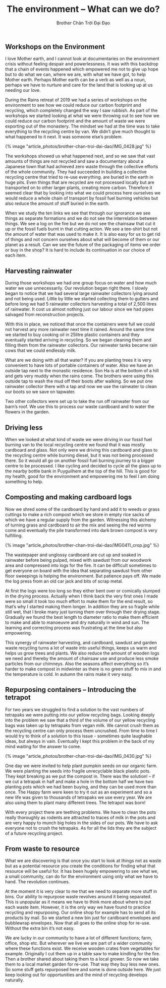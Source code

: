 ﻿---
title: The environment – What can we do?
author: Brother Chân Trời Đại Đạo
---

## Workshops on the Environment 

I love Mother earth, and I cannot look at documentaries on the environment crisis without feeling despair and powerlessness. It was with this backdrop that a chain of events happened which empowered me not to give up hope but to do what we can, where we are, with what we have got, to help Mother earth. Perhaps Mother earth can be a verb as well as a noun, perhaps we have to nurture and care for the land that is looking up at us needing our love.

During the Rains retreat of 2019 we had a series of workshops on the environment to see how we could reduce our carbon footprint and recycling, which completely changed the way I saw rubbish. As part of the workshops we started looking at what we were throwing out to see how we could reduce our carbon footprint and the amount of waste we were exporting out of the monastery. The mindset we had at the time was to take everything to the recycling centre by van. We didn’t give much thought to what happened to it next. It was someone else’s problem. 

{% image "article_photos/brother-chan-troi-dai-dao/IMG_0428.jpg" %}

The workshops showed us what happened next, and so we saw that vast amounts of things are not recycled and saw a documentary about a Japanese town that had achieved zero waste through the collective efforts of the whole community. They had succeeded in building a collective recycling centre that tried to re-use everything. are buried in the earth in huge pits. Even things that are recycled are not processed locally but are transported on to other larger plants, creating more carbon. Therefore it seemed clear that by looking into what we could process here ourselves we would reduce a whole chain of transport by fossil fuel burning vehicles but also reduce the amount of stuff buried in the earth.

When we study the ten links we see that through our ignorance we see things as separate formations and we do not see the interrelation between things. We see a log on the fire but we do not see the chainsaw that cut it up or the fossil fuels burnt in that cutting action. We see a tee-shirt but not the amount of water that was used to make it. It is also easy for us to get rid of things and not concern ourselves about what will become of them or our planet as a result. Can we see the future of the packaging of items we order or buy in the shop? It is hard to include its continuation in our choice of each item. 

## Harvesting rainwater 

During those workshops we had one group focus on water and how much water we use unnecessarily. Our revolution began right there. I slowly began to notice that we had several large rainwater collectors lying around and not being used. Little by little we started collecting them to gutters and before long we had 5 rainwater collectors harvesting a total of 2,500 litres of rainwater. It cost us almost nothing just our labour since we had pipes salvaged from reconstruction projects. 

With this in place, we noticed that once the containers were full we could not harvest any more rainwater next time it rained. Around the same time we started to buy cooking oil in 25litre plastic containers and they eventually started arriving in recycling. So we began cleaning them and filling them from the rainwater collectors. Our rainwater tanks became rain cows that we could endlessly milk. 

What are we doing with all that water? If you are planting trees it is very convenient to have lots of portable containers of water. Also we have an outside tap next to the monastic residence. Son Ha is at the bottom of a hill and gets very muddy when the rains come. The brothers were using this outside tap to wash the mud off their boots after walking. So we put one rainwater collector there with a tap and now we use the rainwater to clean our boots so we save on tapwater.

Two other collectors were set up to take the run off rainwater from our barn’s roof. We use this to process our waste cardboard and to water the flowers in the garden.

## Driving less 

When we looked at what kind of waste we were driving in our fossil fuel burning van to the local recycling centre we found that it was mostly cardboard and glass. Not only were we driving this cardboard and glass to the recycling centre while burning diesel, but it was not being processed there. So it would all go on another fossil fuel burning journey to a bigger centre to be processed. I like cycling and decided to cycle all the glass up to the nearby bottle bank in Puyguilhem at the top of the hill. This is good for my health, good for the environment and empowering me to feel I am doing something to help.

## Composting and making cardboard logs 

Now we shred some of the cardboard by hand and add it to weeds or grass cuttings to make a rich compost which we store in empty rice sacks of which we have a regular supply from the garden. Witnessing this alchemy of turning grass and cardboard to air the mix and seeing the red worms come and eventually the pile transformed into dark brown compost is very fulfilling.

{% image "article_photos/brother-chan-troi-dai-dao/IMG0411_crop.jpg" %}

The wastepaper and unglossy cardboard are cut up and soaked in rainwater before being pulped, mixed with sawdust from our woodwork area and compressed into logs for the fire. It can be difficult sometimes to get everyone on board with the idea that separating sawdust from other floor sweepings is helping the environment. But patience pays off. We made the log press from an old car jack and bits of scrap metal. 

At first the logs were too long so they either bent over or comically slumped in the drying process. Actually when I think back the very first ones I made were so small it took too much effort to make them for the end result, so that’s why I started making them longer. In addition they are so fragile while still wet, that I broke many just turning them over through their drying stage. Gradually we found the best length to diameter ratio to make them efficient to make and able to manoeuvre and dry naturally in wind and sun. The learning and correcting process was frustrating at the time but also empowering.

This synergy of rainwater harvesting, and cardboard, sawdust and garden waste recycling turns a lot of waste into useful things, keeps us warm and helps us grow trees and plants. We also reduce the amount of wooden logs we need and thereby the amount of chainsaw use and produce less smoke particles from our chimneys. Also the seasons affect everything so it’s harder to make compost in midwinter as there is no green stuff to mix in and the temperature is cold. In autumn the rains make it very easy.

## Repurposing containers – Introducing the tetrapot 

For two years we struggled to find a solution to the vast numbers of tetrapaks we were putting into our yellow recycling bags. Looking deeply into the problem we saw that a third of the volume of our yellow recycling bags was taken up by tetrapaks from vegan milk. We cannot crush them as the recycling centre can only process them uncrushed. From time to time I would try to think of a solution to this issue - sometimes quite laughable ideas, but always in vain. Eventually I kept this problem in the back of my mind waiting for the answer to come. 

{% image "article_photos/brother-chan-troi-dai-dao/IMG_0430.jpg" %}

One day we were invited to help plant pumpkin seeds on our organic farm. We were planting the seeds into fragile unrecyclable black plastic pots. They kept breaking as we put the compost in. There was the solution! – if we cut a tetrapak in half and make a hole in the bottom half we have two planting pots which we had been buying, and they can be used more than once. The Happy farm were keen to try it out as an experiment and so a new life was given to thousands of tetrapaks we use every year. We are also using them to plant many different trees. The tetrapot was born!

With every project there are teething problems. We have to clean the pots really thoroughly as rodents are attracted to traces of milk in the pots and are very happy to munch big holes in the sides of our pots. We have to ask everyone not to crush the tetrapaks. As for all the lids they are the subject of a future recycling project.

## From waste to resource 

What we are discovering is that once you start to look at things not as waste but as a potential resource you create the conditions for finding what that resource will be useful for. It has been hugely empowering to see what we, a small community, can do for the environment using only what we have to hand. The revolution continues.

At the moment it is very clear to me that we need to separate more stuff in bins. Our ability to repurpose waste revolves around it being separated. This is unpopular as it means we have to think more about where to put each waste item. However, it is the only way we have found to practice recycling and repurposing. Our online shop for example has to send all its products by mail. So we started a new bin just for cardboard envelopes and bubblewrap envelopes. Now that all goes to the online shop for re-use. Without the extra bin it’s not easy. 

We are lucky in our community to have a lot of different functions; farm, office, shop etc. But wherever we live we are part of a wider community where these functions exist. We receive wooden crates from vegetables for example. Originally I cut them up in a table saw to make kindling for the fire. Then a brother shared about taking them to a local grower. So now we take them to a local market garden for re-use. That way they buy less new ones. So some stuff gets repurposed here and some is done outside here. We just keep looking out for opportunities and the mind of recycling develops naturally. 
